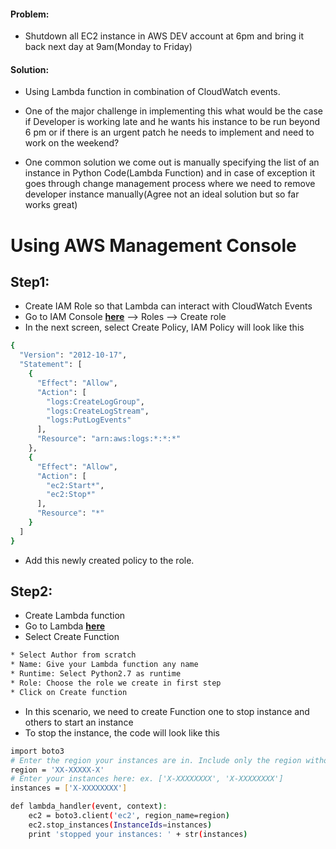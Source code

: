 #### Problem:
* Shutdown all EC2 instance in AWS DEV account at 6pm and bring it back next day at 9am(Monday to Friday)

#### Solution:
* Using Lambda function in combination of CloudWatch events.

* One of the major challenge in implementing this what would be the case if Developer is working late and he wants his instance to be run beyond 6 pm or if there is an urgent patch he needs to implement and need to work on the weekend?
* One common solution we come out is manually specifying the list of an instance in Python Code(Lambda Function) and in case of exception it goes through change management process where we need to remove developer instance manually(Agree not an ideal solution but so far works great)

# Using AWS Management Console

## Step1:
* Create IAM Role so that Lambda can interact with CloudWatch Events
* Go to IAM Console [**here**](https://console.aws.amazon.com/iam/home?region=us-west-2#/home) --> Roles --> Create role
* In the next screen, select Create Policy, IAM Policy will look like this
```sh
{
  "Version": "2012-10-17",
  "Statement": [
    {
      "Effect": "Allow",
      "Action": [
        "logs:CreateLogGroup",
        "logs:CreateLogStream",
        "logs:PutLogEvents"
      ],
      "Resource": "arn:aws:logs:*:*:*"
    },
    {
      "Effect": "Allow",
      "Action": [
        "ec2:Start*",
        "ec2:Stop*"
      ],
      "Resource": "*"
    }
  ]
}
```
* Add this newly created policy to the role.

## Step2:
* Create Lambda function
* Go to Lambda [**here**](https://us-west-2.console.aws.amazon.com/lambda/home?region=us-west-2#/home)
* Select Create Function
```sh
* Select Author from scratch
* Name: Give your Lambda function any name
* Runtime: Select Python2.7 as runtime
* Role: Choose the role we create in first step
* Click on Create function
```
* In this scenario, we need to create Function one to stop instance and others to start an instance
* To stop the instance, the code will look like this
```sh
import boto3
# Enter the region your instances are in. Include only the region without specifying Availability Zone; e.g., 'us-east-1'
region = 'XX-XXXXX-X'
# Enter your instances here: ex. ['X-XXXXXXXX', 'X-XXXXXXXX']
instances = ['X-XXXXXXXX']

def lambda_handler(event, context):
    ec2 = boto3.client('ec2', region_name=region)
    ec2.stop_instances(InstanceIds=instances)
    print 'stopped your instances: ' + str(instances)
```